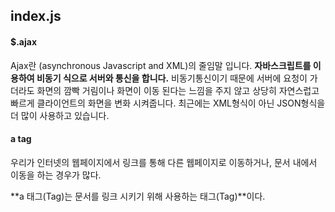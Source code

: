 ## index.js



#### $.ajax

Ajax란 (asynchronous Javascript and XML)의 줄임말 입니다. **자바스크립트를 이용하여 비동기 식으로 서버와 통신을 합니다.** 비동기통신이기 때문에 서버에 요청이 가더라도 화면의 깜빡 거림이나 화면이 이동 된다는 느낌을 주지 않고 상당히 자연스럽고 빠르게 클라이언트의 화면을 변화 시켜줍니다. 최근에는 XML형식이 아닌 JSON형식을 더 많이 사용하고 있습니다.



#### a tag

우리가 인터넷의 웹페이지에서 링크를 통해 다른 웹페이지로 이동하거나, 문서 내에서 이동을 하는 경우가 많다.



**a 태그(Tag)는 문서를 링크 시키기 위해 사용하는 태그(Tag)**이다.
